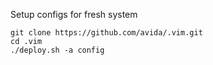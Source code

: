 Setup configs for fresh system
```
git clone https://github.com/avida/.vim.git
cd .vim
./deploy.sh -a config
```

